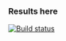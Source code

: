 ### Results here
[![Build status](https://ci.appveyor.com/api/projects/status/0rhh0vn9ih10e8eg?svg=true)](https://ci.appveyor.com/project/MaksBah/postman-echo)